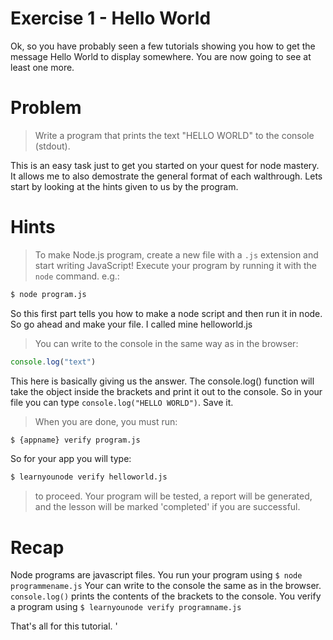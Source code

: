 # Exercise 1 - Hello World

Ok, so you have probably seen a few tutorials showing you how to get the message Hello World to display somewhere. You are now going to see at least one more.

# Problem

> Write a program that prints the text "HELLO WORLD" to the console (stdout).

This is an easy task just to get you started on your quest for node mastery. It allows me to also demostrate the general format of each walthrough. Lets start by looking at the hints given to us by the program.

# Hints

> To make Node.js program, create a new file with a `.js` extension and start writing JavaScript! Execute your program by running it with the
`node` command. e.g.:

```sh
$ node program.js
```

So this first part tells you how to make a node script and then run it in node. So go ahead and make your file. I called mine helloworld.js

> You can write to the console in the same way as in the browser:

```js
console.log("text")
```
This here is basically giving us the answer. The console.log() function will take the object inside the brackets and print it out to the console. So in your file you can type `console.log("HELLO WORLD")`. Save it.

> When you are done, you must run:

```sh
$ {appname} verify program.js
```

So for your app you will type:

```sh
$ learnyounode verify helloworld.js
```

> to proceed. Your program will be tested, a report will be generated, and the lesson will be marked 'completed' if you are successful.

# Recap

Node programs are javascript files.
You run your program using `$ node programmename.js`
Your can write to the console the same as in the browser.
`console.log()` prints the contents of the brackets to the console.
You verify a program using `$ learnyounode verify programname.js`

That's all for this tutorial. '

